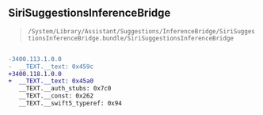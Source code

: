 ## SiriSuggestionsInferenceBridge

> `/System/Library/Assistant/Suggestions/InferenceBridge/SiriSuggestionsInferenceBridge.bundle/SiriSuggestionsInferenceBridge`

```diff

-3400.113.1.0.0
-  __TEXT.__text: 0x459c
+3400.118.1.0.0
+  __TEXT.__text: 0x45a0
   __TEXT.__auth_stubs: 0x7c0
   __TEXT.__const: 0x262
   __TEXT.__swift5_typeref: 0x94

```
